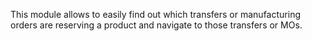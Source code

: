 This module allows to easily find out which transfers or manufacturing
orders are reserving a product and navigate to those transfers or MOs.
